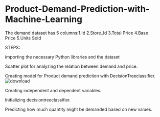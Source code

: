 # Product-Demand-Prediction-with-Machine-Learning

The demand dataset has 5 columns:1.Id 2.Store_Id 3.Total Price	4.Base Price 5.Units Sold

STEPS:

importing the necessary Python libraries and the dataset

Scatter plot for analyzing the relation between demand and price.


Creating model for Product demand prediction with DecisionTreeclassifier.
![download](https://user-images.githubusercontent.com/95433685/144752247-5e398bcf-2cee-4305-b524-6a3d9bea6583.png)


Creating independent and dependent variables.

Initializing decisiontreeclassifier.

Predicting how much quantity might be demanded based on new values.



